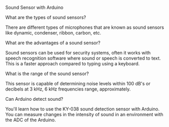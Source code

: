 Sound Sensor with Arduino


What are the types of sound sensors?

There are different types of microphones that are known as sound sensors like dynamic, condenser, ribbon, carbon, etc.


What are the advantages of a sound sensor?

Sound sensors can be used for security systems, often it works with speech recognition software where sound or speech is converted to text. This is a faster approach compared to typing using a keyboard.


What is the range of the sound sensor?

This sensor is capable of determining noise levels within 100 dB's or decibels at 3 kHz, 6 kHz frequencies range, approximately.


Can Arduino detect sound?

You'll learn how to use the KY-038 sound detection sensor with Arduino. You can measure changes in the intensity of sound in an environment with the ADC of the Arduino.